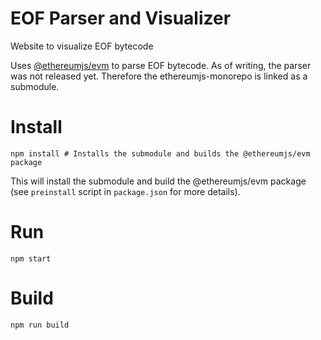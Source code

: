 # EOF Parser and Visualizer

Website to visualize EOF bytecode

Uses [@ethereumjs/evm](https://github.com/ethereumjs/ethereumjs-monorepo/tree/master/packages/evm) to parse EOF bytecode. As of writing, the parser was not released yet. Therefore the ethereumjs-monorepo is linked as a submodule.

# Install

```
npm install # Installs the submodule and builds the @ethereumjs/evm package
```

This will install the submodule and build the @ethereumjs/evm package (see `preinstall` script in `package.json` for more details).

# Run

```
npm start
```

# Build

```
npm run build
```
